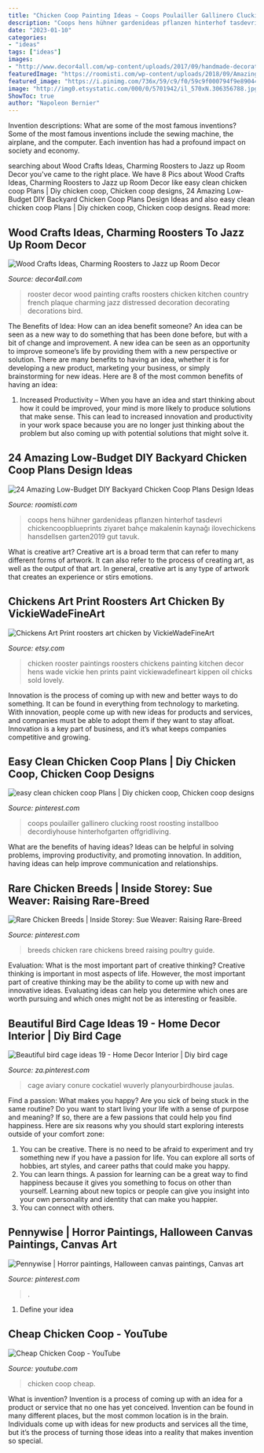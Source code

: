 ```yaml
---
title: "Chicken Coop Painting Ideas ~ Coops Poulailler Gallinero Clucking Roost Roosting Installboo Decordiyhouse Hinterhofgarten Offgridliving"
description: "Coops hens hühner gardenideas pflanzen hinterhof tasdevri chickencoopblueprints ziyaret bahçe makalenin kaynağı ilovechickens hansdellsen garten2019 gut tavuk"
date: "2023-01-10"
categories:
- "ideas"
tags: ["ideas"]
images:
- "http://www.decor4all.com/wp-content/uploads/2017/09/handmade-decorations-rooster-crafts-15.jpg"
featuredImage: "https://roomisti.com/wp-content/uploads/2018/09/Amazing-Low-Budget-DIY-Backyard-Chicken-Coop-Plans-Design-Ideas-10-640x853.jpg"
featured_image: "https://i.pinimg.com/736x/59/c9/f0/59c9f000794f9e890446e451d73b9883.jpg"
image: "http://img0.etsystatic.com/000/0/5701942/il_570xN.306356788.jpg"
ShowToc: true
author: "Napoleon Bernier"
---
```



Invention descriptions: What are some of the most famous inventions?
Some of the most famous inventions include the sewing machine, the airplane, and the computer. Each invention has had a profound impact on society and economy.

	

		
searching about Wood Crafts Ideas, Charming Roosters to Jazz up Room Decor you've came to the right place. We have 8 Pics about Wood Crafts Ideas, Charming Roosters to Jazz up Room Decor like easy clean chicken coop Plans | Diy chicken coop, Chicken coop designs, 24 Amazing Low-Budget DIY Backyard Chicken Coop Plans Design Ideas and also easy clean chicken coop Plans | Diy chicken coop, Chicken coop designs. Read more:
		
    
## Wood Crafts Ideas, Charming Roosters To Jazz Up Room Decor

<img loading=lazy src="http://www.decor4all.com/wp-content/uploads/2017/09/handmade-decorations-rooster-crafts-15.jpg" onerror="this.onerror=null;this.src='https://tse2.mm.bing.net/th?id=OIP.kjaly7B6afQ34Rwup9hjowHaG2&amp;pid=15.1';" alt="Wood Crafts Ideas, Charming Roosters to Jazz up Room Decor">

_Source: decor4all.com_

>rooster decor wood painting crafts roosters chicken kitchen country french plaque charming jazz distressed decoration decorating decorations bird. 

	

The Benefits of Idea: How can an idea benefit someone?
An idea can be seen as a new way to do something that has been done before, but with a bit of change and improvement. A new idea can be seen as an opportunity to improve someone’s life by providing them with a new perspective or solution. There are many benefits to having an idea, whether it is for developing a new product, marketing your business, or simply brainstorming for new ideas. Here are 8 of the most common benefits of having an idea: 
1. Increased Productivity – When you have an idea and start thinking about how it could be improved, your mind is more likely to produce solutions that make sense. This can lead to increased innovation and productivity in your work space because you are no longer just thinking about the problem but also coming up with potential solutions that might solve it. 

    
## 24 Amazing Low-Budget DIY Backyard Chicken Coop Plans Design Ideas

<img loading=lazy src="https://roomisti.com/wp-content/uploads/2018/09/Amazing-Low-Budget-DIY-Backyard-Chicken-Coop-Plans-Design-Ideas-10-640x853.jpg" onerror="this.onerror=null;this.src='https://tse3.mm.bing.net/th?id=OIP.IUxCap6FEbnXk79mbwZELAHaJ3&amp;pid=15.1';" alt="24 Amazing Low-Budget DIY Backyard Chicken Coop Plans Design Ideas">

_Source: roomisti.com_

>coops hens hühner gardenideas pflanzen hinterhof tasdevri chickencoopblueprints ziyaret bahçe makalenin kaynağı ilovechickens hansdellsen garten2019 gut tavuk. 

	

What is creative art?
Creative art is a broad term that can refer to many different forms of artwork. It can also refer to the process of creating art, as well as the output of that art. In general, creative art is any type of artwork that creates an experience or stirs emotions.

    
## Chickens Art Print Roosters Art Chicken By VickieWadeFineArt

<img loading=lazy src="http://img0.etsystatic.com/000/0/5701942/il_570xN.306356788.jpg" onerror="this.onerror=null;this.src='https://tse3.mm.bing.net/th?id=OIP.XoflRha2HFQMsrnZsTrJ4gHaKB&amp;pid=15.1';" alt="Chickens Art Print roosters art chicken by VickieWadeFineArt">

_Source: etsy.com_

>chicken rooster paintings roosters chickens painting kitchen decor hens wade vickie hen prints paint vickiewadefineart kippen oil chicks sold lovely. 

	

Innovation is the process of coming up with new and better ways to do something. It can be found in everything from technology to marketing. With innovation, people come up with new ideas for products and services, and companies must be able to adopt them if they want to stay afloat. Innovation is a key part of business, and it’s what keeps companies competitive and growing.

    
## Easy Clean Chicken Coop Plans | Diy Chicken Coop, Chicken Coop Designs

<img loading=lazy src="https://i.pinimg.com/736x/81/f8/92/81f892817ed1ecb51844256df935028c.jpg" onerror="this.onerror=null;this.src='https://tse1.mm.bing.net/th?id=OIP.X8BaW9da8rSSTbHqQUxHDwHaFj&amp;pid=15.1';" alt="easy clean chicken coop Plans | Diy chicken coop, Chicken coop designs">

_Source: pinterest.com_

>coops poulailler gallinero clucking roost roosting installboo decordiyhouse hinterhofgarten offgridliving. 

	

What are the benefits of having ideas?
Ideas can be helpful in solving problems, improving productivity, and promoting innovation. In addition, having ideas can help improve communication and relationships.

    
## Rare Chicken Breeds | Inside Storey: Sue Weaver: Raising Rare-Breed

<img loading=lazy src="https://i.pinimg.com/736x/a7/12/5b/a7125b0f2d72bdb4b8e6aa806ea33611--chicken-breeds-chicken-coops.jpg" onerror="this.onerror=null;this.src='https://tse3.mm.bing.net/th?id=OIP._-Bz5I1jX80u_Y1g0Z3ViwEnEs&amp;pid=15.1';" alt="Rare Chicken Breeds | Inside Storey: Sue Weaver: Raising Rare-Breed">

_Source: pinterest.com_

>breeds chicken rare chickens breed raising poultry guide. 

	

Evaluation: What is the most important part of creative thinking?
Creative thinking is important in most aspects of life. However, the most important part of creative thinking may be the ability to come up with new and innovative ideas. Evaluating ideas can help you determine which ones are worth pursuing and which ones might not be as interesting or feasible.

    
## Beautiful Bird Cage Ideas 19 - Home Decor Interior | Diy Bird Cage

<img loading=lazy src="https://i.pinimg.com/736x/23/90/31/239031a8b8a953a932e955d2936c1f28.jpg" onerror="this.onerror=null;this.src='https://tse3.mm.bing.net/th?id=OIP.AzVyH-dWoXtrsV20rKuEbgHaNv&amp;pid=15.1';" alt="Beautiful bird cage ideas 19 - Home Decor Interior | Diy bird cage">

_Source: za.pinterest.com_

>cage aviary conure cockatiel wuverly planyourbirdhouse jaulas. 

	

Find a passion: What makes you happy?
Are you sick of being stuck in the same routine? Do you want to start living your life with a sense of purpose and meaning? If so, there are a few passions that could help you find happiness. Here are six reasons why you should start exploring interests outside of your comfort zone: 
1. You can be creative. There is no need to be afraid to experiment and try something new if you have a passion for life. You can explore all sorts of hobbies, art styles, and career paths that could make you happy. 
2. You can learn things. A passion for learning can be a great way to find happiness because it gives you something to focus on other than yourself. Learning about new topics or people can give you insight into your own personality and identity that can make you happier. 
3. You can connect with others.

    
## Pennywise | Horror Paintings, Halloween Canvas Paintings, Canvas Art

<img loading=lazy src="https://i.pinimg.com/736x/59/c9/f0/59c9f000794f9e890446e451d73b9883.jpg" onerror="this.onerror=null;this.src='https://tse4.mm.bing.net/th?id=OIP.OKQNzWU_gQF3uWh5vp8sXQHaHa&amp;pid=15.1';" alt="Pennywise | Horror paintings, Halloween canvas paintings, Canvas art">

_Source: pinterest.com_

>. 

	

1. Define your idea

    
## Cheap Chicken Coop - YouTube

<img loading=lazy src="http://i.ytimg.com/vi/WqGr_wjuKFw/maxresdefault.jpg" onerror="this.onerror=null;this.src='https://tse4.mm.bing.net/th?id=OIP.2DioDsro1feYIJFnOQvx6QHaEK&amp;pid=15.1';" alt="Cheap Chicken Coop - YouTube">

_Source: youtube.com_

>chicken coop cheap. 

	

What is invention?
Invention is a process of coming up with an idea for a product or service that no one has yet conceived. Invention can be found in many different places, but the most common location is in the brain. Individuals come up with ideas for new products and services all the time, but it’s the process of turning those ideas into a reality that makes invention so special.


